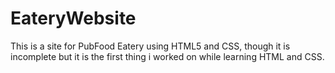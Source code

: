 # EateryWebsite

This is a site for PubFood Eatery using HTML5 and CSS, though it is incomplete but it is the first thing i worked on while learning HTML and CSS.
